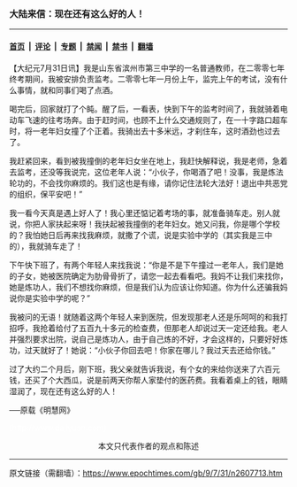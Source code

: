 ### 大陆来信：现在还有这么好的人！

---

#### [首页](../../../..?n2607713) &nbsp;|&nbsp; [评论](../../../../../epoch-comment?n2607713) &nbsp;|&nbsp; [专题](../../../../../epoch-special?n2607713) &nbsp;|&nbsp; [禁闻](../../../../../epoch-news?n2607713) &nbsp;|&nbsp; [禁书](../../../../../books?n2607713) &nbsp;|&nbsp; [翻墙](https://github.com/gfw-breaker/nogfw/blob/master/README.md?n2607713)


<div class="post_content" id="artbody" itemprop="articleBody">
 <!-- article content begin -->
 <p>
  【大纪元7月31日讯】我是山东省滨州市第三中学的一名普通教师，在二零零七年终考期间，我被安排负责监考。二零零七年一月份上午，监完上午的考试，没有什么事情，就和同事们喝了点酒。
 </p>
 <p>
  喝完后，回家就打了个盹。醒了后，一看表，快到下午的监考时间了，我就骑着电动车飞速的往考场奔。由于赶时间，也顾不上什么交通规则了，在一十字路口超车时，将一老年妇女撞了个正着。我骑出去十多米远，才刹住车，这时酒劲也过去了。
 </p>
 <p>
  我赶紧回来，看到被我撞倒的老年妇女坐在地上，我赶快解释说，我是老师，急着去监考，还没等我说完，这位老年人说：“小伙子，你喝酒了吧！没事，我是炼法轮功的，不会找你麻烦的。我们这也是有缘，请你记住法轮大法好！退出中共恶党的组织，保平安吧！”
 </p>
 <p>
  我一看今天真是遇上好人了！我心里还惦记着考场的事，就准备骑车走。别人就说，你把人家扶起来呀！我扶起被我撞倒的老年妇女。她又问我，你是哪个学校的？我怕她日后再来找我麻烦，就撒了个谎，说是实验中学的（其实我是三中的），我就骑车走了！
 </p>
 <p>
  下午快下班了，有两个年轻人来找我说：“你是不是下午撞过一老年人，我们是她的子女，她被医院确定为肋骨骨折了，请您一起去看看吧。我妈不让我们来找你，她是炼功人，我们不想找你麻烦，但是我们认为应该让你知道。你为什么还骗我妈说你是实验中学的呢？”
 </p>
 <p>
  我被问的无语！就随着这两个年轻人来到医院，但发现那老人还是乐呵呵的和我打招呼，我抢着给付了五百九十多元的检查费，但那老人却说过天一定还给我。老人并强烈要求出院，说自己是炼功人，由于自己炼的不好，才会这样的，只要好好炼功，过天就好了！她说：“小伙子你回去吧！你家在哪儿？我过天去还给你钱。”
 </p>
 <p>
  过了大约二个月后，刚下班，我父亲就告诉我说，有个女的来给你送来了六百元钱，还买了个大西瓜，说是前两天你帮人家垫付的医药费。我看着桌上的钱，眼睛湿润了，现在还有这么好的人！
 </p>
 <p>
  ──原载《明慧网》
 </p>
 <p>
  <font color="#ffffff">
   (http://www.dajiyuan.com)
  </font>
  <br/>
  <center>
   <font class="GY13">
    本文只代表作者的观点和陈述
   </font>
  </center>
 </p>
 <!-- article content end -->
 <div id="below_article_ad">
 </div>
</div>


---

原文链接（需翻墙）：https://www.epochtimes.com/gb/9/7/31/n2607713.htm